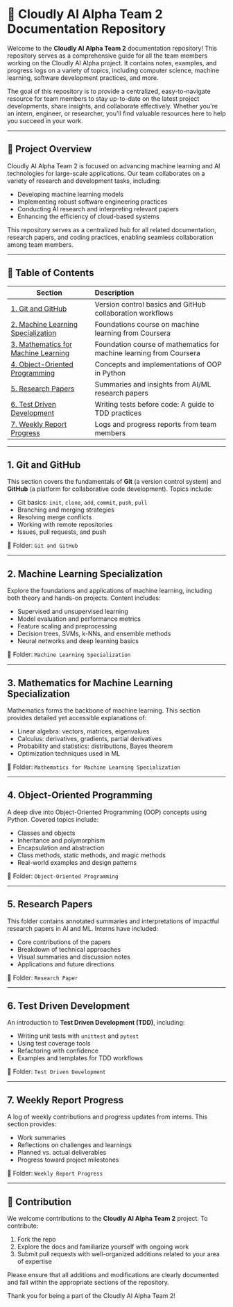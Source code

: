 # 📘 Cloudly AI Alpha Team 2 Documentation Repository

Welcome to the **Cloudly AI Alpha Team 2** documentation repository! This repository serves as a comprehensive guide for all the team members working on the Cloudly AI Alpha project. It contains notes, examples, and progress logs on a variety of topics, including computer science, machine learning, software development practices, and more.

The goal of this repository is to provide a centralized, easy-to-navigate resource for team members to stay up-to-date on the latest project developments, share insights, and collaborate effectively. Whether you're an intern, engineer, or researcher, you'll find valuable resources here to help you succeed in your work.

---

## 🚀 Project Overview

Cloudly AI Alpha Team 2 is focused on advancing machine learning and AI technologies for large-scale applications. Our team collaborates on a variety of research and development tasks, including:

- Developing machine learning models
- Implementing robust software engineering practices
- Conducting AI research and interpreting relevant papers
- Enhancing the efficiency of cloud-based systems

This repository serves as a centralized hub for all related documentation, research papers, and coding practices, enabling seamless collaboration among team members.

---

## 📑 Table of Contents

| Section | Description |
|--------|:-------------|
| [1. Git and GitHub](#1-git-and-github) | Version control basics and GitHub collaboration workflows |
| [2. Machine Learning Specialization](#2-machine-learning-specialization) | Foundations course on machine learning from Coursera |
| [3. Mathematics for Machine Learning](#3-mathematics-for-machine-learning-specialization) | Foundation course of mathematics for machine learning from Coursera |
| [4. Object-Oriented Programming](#4-object-oriented-programming) | Concepts and implementations of OOP in Python |
| [5. Research Papers](#5-research-paper) | Summaries and insights from AI/ML research papers |
| [6. Test Driven Development](#6-test-driven-development) | Writing tests before code: A guide to TDD practices |
| [7. Weekly Report Progress](#7-weekly-report-progress) | Logs and progress reports from team members |

---

## 1. Git and GitHub

This section covers the fundamentals of **Git** (a version control system) and **GitHub** (a platform for collaborative code development). Topics include:

- Git basics: `init`, `clone`, `add`, `commit`, `push`, `pull`
- Branching and merging strategies
- Resolving merge conflicts
- Working with remote repositories
- Issues, pull requests, and push

📂 Folder: `Git and GitHub`

---

## 2. Machine Learning Specialization

Explore the foundations and applications of machine learning, including both theory and hands-on projects. Content includes:

- Supervised and unsupervised learning
- Model evaluation and performance metrics
- Feature scaling and preprocessing
- Decision trees, SVMs, k-NNs, and ensemble methods
- Neural networks and deep learning basics

📂 Folder: `Machine Learning Specialization`

---

## 3. Mathematics for Machine Learning Specialization

Mathematics forms the backbone of machine learning. This section provides detailed yet accessible explanations of:

- Linear algebra: vectors, matrices, eigenvalues
- Calculus: derivatives, gradients, partial derivatives
- Probability and statistics: distributions, Bayes theorem
- Optimization techniques used in ML

📂 Folder: `Mathematics for Machine Learning Specialization`

---

## 4. Object-Oriented Programming

A deep dive into Object-Oriented Programming (OOP) concepts using Python. Covered topics include:

- Classes and objects
- Inheritance and polymorphism
- Encapsulation and abstraction
- Class methods, static methods, and magic methods
- Real-world examples and design patterns

📂 Folder: `Object-Oriented Programming`

---

## 5. Research Papers

This folder contains annotated summaries and interpretations of impactful research papers in AI and ML. Interns have included:

- Core contributions of the papers
- Breakdown of technical approaches
- Visual summaries and discussion notes
- Applications and future directions

📂 Folder: `Research Paper`

---

## 6. Test Driven Development

An introduction to **Test Driven Development (TDD)**, including:

- Writing unit tests with `unittest` and `pytest`
- Using test coverage tools
- Refactoring with confidence
- Examples and templates for TDD workflows

📂 Folder: `Test Driven Development`

---

## 7. Weekly Report Progress

A log of weekly contributions and progress updates from interns. This section provides:

- Work summaries
- Reflections on challenges and learnings
- Planned vs. actual deliverables
- Progress toward project milestones

📂 Folder: `Weekly Report Progress`

---

## 📌 Contribution

We welcome contributions to the **Cloudly AI Alpha Team 2** project. To contribute:

1. Fork the repo
2. Explore the docs and familiarize yourself with ongoing work
3. Submit pull requests with well-organized additions related to your area of expertise

Please ensure that all additions and modifications are clearly documented and fall within the appropriate sections of the repository.

Thank you for being a part of the Cloudly AI Alpha Team 2!
